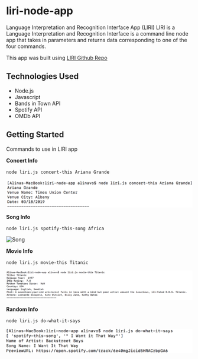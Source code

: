 # liri-node-app
Language Interpretation and Recognition Interface App (LIRI) 
LIRI is a Language Interpretation and Recognition Interface is a command line node app that takes in parameters and returns data corresponding to one of the four commands.

This app was built using [LIRI Github Repo](https://github.com/alinavo/liri-node-app)

## Technologies Used
  * Node.js
  * Javascript
  * Bands in Town API
  * Spotify API
  * OMDb API
  
  ## Getting Started
  Commands to use in LIRI app
  
  **Concert Info**
  ```
  node liri.js concert-this Ariana Grande 
  ```
  ![Concert](https://github.com/alinavo/liri-node-app/blob/master/concert.png)


  **Song Info**
  ``` 
  node liri.js spotify-this-song Africa 
  ```
  ![Song](/https://github.com/alinavo/liri-node-app/blob/master/song.png)
  
  
  **Movie Info**
  ``` 
  node liri.js movie-this Titanic 
  ```
  ![Movie]( https://github.com/alinavo/liri-node-app/blob/master/movie.png)
  
  
  **Random Info**
  ``` 
  node liri.js do-what-it-says
  ```
![Random](https://github.com/alinavo/liri-node-app/blob/master/random.png)
  
  
